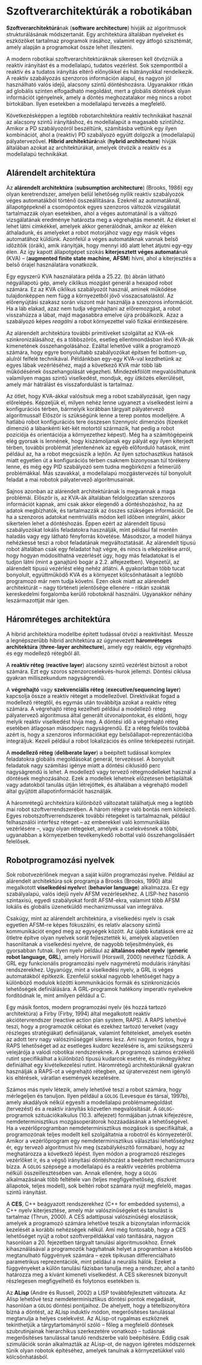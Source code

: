 <?xml version="1.0" encoding="UTF-8" standalone="no"?>

<html xmlns="http://www.w3.org/1999/xhtml"><head><meta name="generator" content="DocBook XSL Stylesheets V1.76.1"/></head><body><div class="section" title="Szoftverarchitektúrák a robotikában"><div class="titlepage"><div><div><h1 class="title"><a id="id794235"/>Szoftverarchitektúrák a robotikában</h1></div></div></div><p><span class="strong"><strong>Szoftverarchitektúrá</strong></span>nak (<span class="strong"><strong>software architecture</strong></span>) hívják az algoritmusok strukturálásának módszertanát. Egy architektúra általában nyelveket és eszközöket tartalmaz programok írásához, valamint egy átfogó szisztémát, amely alapján a programokat össze lehet illeszteni.</p><p>A modern robotikai szoftverarchitektúráknak sikeresen kell ötvözniük a reaktív irányítást és a modellalapú, tudatos vezérlést. Sok szempontból a reaktív és a tudatos irányítás eltérő előnyökkel és hátrányokkal rendelkezik. A reaktív szabályozás szenzoros információn alapul, és nagyon jól használható valós idejű, alacsony szintű döntéshozásra. Ugyanakkor ritkán ad globális szinten elfogadható megoldást, mert a globális döntések olyan információt igényelnek, amely a döntés meghozatalakor még nincs a robot birtokában. Ilyen esetekben a modellalapú tervezés a megfelelő.</p><p>Következésképpen a legtöbb robotarchitektúra reaktív technikákat használ az alacsony szintű irányításhoz, és modellalapút a magasabb szintűhöz. Amikor a PD szabályozóról beszéltünk, számításba vettünk egy ilyen kombinációt, ahol a (reaktív) PD szabályozó együtt dolgozik a (modellalapú) pályatervezővel. <span class="strong"><strong>Hibrid architektúrá</strong></span>nak (<span class="strong"><strong>hybrid architecture</strong></span>) hívják általában azokat az architektúrákat, amelyek ötvözik a reaktív és a modellalapú technikákat.</p><div class="section" title="Alárendelt architektúra"><div class="titlepage"><div><div><h2 class="title"><a id="id794264"/>Alárendelt architektúra</h2></div></div></div><p>Az <span class="strong"><strong>alárendelt architektúra</strong></span> (<span class="strong"><strong>subsumption architecture</strong></span>) (Brooks, 1986) egy olyan keretrendszer, amelyen belül lehetőség nyílik reaktív szabályozók véges automatákból történő összeállítására. Ezeknél az automatáknál, állapotgépeknél a csomópontok egyes szenzoros változók vizsgálatát tartalmazzák olyan esetekben, ahol a véges automatánál is a változó vizsgálatának eredménye határozta meg a végrehajtás menetét. Az éleket el lehet látni címkékkel, amelyek akkor generálódnak, amikor az éleken áthaladunk, és amelyeket a robot motorjához vagy egy másik véges automatához küldünk. Azonfelül a véges automatáknak vannak belső időzítőik (óráik), amik irányítják, hogy mennyi idő alatt lehet átjutni egy-egy élen. Az így kapott állapotgépet szokás <span class="strong"><strong>kiterjesztett véges automatá</strong></span>nak (KVA) – (<span class="strong"><strong>augmented finite state machine,</strong></span> <span class="strong"><strong>AFSM</strong></span>) hívni, ahol a kiterjesztés a belső órajel használatára vonatkozik.</p><p>Egy egyszerű KVA használatára példa a 25.22. (b) ábrán látható négyállapotú gép, amely ciklikus mozgást generál a hexapod robot számára. Ez az KVA ciklikus szabályozót használ, aminek működése tulajdonképpen nem függ a környezetből jövő visszacsatolástól. Az előrenyújtási szakasz során viszont már használja a szenzoros információt. Ha a láb elakad, azaz nem tudja végrehajtani az előremozgást, a robot visszahúzza a lábat, majd magasabbra emelve újra próbálkozik. Azaz a szabályozó képes <span class="emphasis"><em>reagálni</em></span> a robot környezettel való fizikai érintkezésére.</p><p>Az alárendelt architektúra további primitíveket szolgáltat az KVA-ek szinkronizálásához, és a többszörös, esetleg ellentmondásban lévő KVA-ák kimenetének összehangolásához. Ezáltal lehetővé válik a programozó számára, hogy egyre bonyolultabb szabályozókat építsen fel bottom-up, alulról felfelé technikával. Példánkban egy-egy KVA-val kezdhetünk az egyes lábak vezérléséhez, majd a következő KVA már több láb működésének összehangolását végezheti. Mindezekfölött megvalósíthatunk valamilyen magas szintű viselkedést, mondjuk, egy ütközés elkerülését, amely már hátrálást és visszafordulást is tartalmaz.</p><p>Az ötlet, hogy KVA-ákkal valósítsuk meg a robot szabályozását, igen nagy előrelépés. Képzeljük el, milyen nehéz lenne ugyanezt a viselkedést leírni a konfigurációs térben, bármelyik korábban tárgyalt pályatervező algoritmussal! Először is szükségünk lenne a terep pontos modelljére. A hatlábú robot konfigurációs tere összesen tizennyolc dimenziós (tizenkét dimenzió a lábankénti két-két motortól származik, hat pedig a robot pozíciója és orientációja a környezethez képest). Még ha a számítógépeink elég gyorsak is lennének, hogy kiszámoljanak egy pályát egy ilyen kiterjedt térben, további problémát jelentenének az egyéb előforduló hatások, mint például az, ha a robot megcsúszik a lejtőn. Az ilyen sztochasztikus hatások miatt egyetlen út a konfigurációs térben csaknem bizonyosan túl törékeny lenne, és még egy PID szabályozó sem tudna megbirkózni a felmerülő problémákkal. Más szavakkal, a modellalapú mozgástervezés túl bonyolult feladat a mai robotok pályatervező algoritmusainak.</p><p>Sajnos azonban az alárendelt architektúrának is megvannak a maga problémái. Először is, az KVA-ák általában feldolgozatlan szenzoros információt kapnak, ami csak akkor elegendő a döntéshozáshoz, ha az adatok megbízhatók, és tartalmazzák az összes szükséges információt. De ha a szenzoros adatokat nemtriviális módon kell időben integrálni, akkor sikertelen lehet a döntéshozás. Éppen ezért az alárendelt típusú szabályozókat lokális feladatokra használják, mint például fal mentén haladás vagy egy látható fényforrás követése. Másodszor, a modell hiánya nehézkessé teszi a robot feladatának megváltoztatását. Az alárendelt típusú robot általában csak egy feladatot hajt végre, és nincs is elképzelése arról, hogy hogyan módosíthatná vezérlését úgy, hogy más feladatokat is el tudjon látni (mint a ganajtúró bogár a 2.2. alfejezetben). Végezetül, az alárendelt típusú vezérlést elég nehéz átlátni. A gyakorlatban több tucat bonyolult, együttműködő KVA és a környezet kölcsönhatásait a legtöbb programozó már nem tudja követni. Ezen okok miatt az alárendelt architektúrát – nagy történeti jelentősége ellenére – ritkán szokták kereskedelmi forgalomba kerülő robotoknál használni. Ugyanakkor néhány leszármazottját már igen.</p></div><div class="section" title="Háromréteges architektúra"><div class="titlepage"><div><div><h2 class="title"><a id="id794308"/>Háromréteges architektúra</h2></div></div></div><p>A hibrid architektúra modellbe épített tudással ötvözi a reaktivitást. Messze a legnépszerűbb hibrid architektúra az úgynevezett <span class="strong"><strong>háromréteges architektúra</strong></span> (<span class="strong"><strong>three-layer architecture</strong></span>), amely egy reaktív, egy végrehajtó és egy modellező rétegből áll.</p><p>A <span class="strong"><strong>reaktív réteg</strong></span> (<span class="strong"><strong>reactive layer</strong></span>) alacsony szintű vezérlést biztosít a robot számára. Ezt egy szoros szenzorcselekvés-hurok jellemzi. Döntési ciklusa gyakran milliszekundum nagyságrendű.</p><p>A <span class="strong"><strong>végrehajtó</strong></span> vagy <span class="strong"><strong>szekvenciális réteg</strong></span> (<span class="strong"><strong>executive/sequencing layer</strong></span>) kapcsolja össze a reaktív réteget a modellezővel. Direktívákat fogad a modellező rétegtől, és egymás után továbbítja azokat a reaktív réteg számára. A végrehajtó réteg kezelheti például a modellező réteg pályatervező algoritmusa által generált útvonalpontokat, és eldönti, hogy melyik reaktív viselkedést hívja meg. A döntési idő a végrehajtó réteg esetében átlagosan másodperc nagyságrendű. Ez a réteg felelős továbbá azért is, hogy a szenzoros információkat egy belsőállapot-reprezentációba integráljuk. Kezeli például a robot lokalizációs és online térképezési rutinjait.</p><p>A <span class="strong"><strong>modellező réteg</strong></span> (<span class="strong"><strong>deliberate layer</strong></span>) a beépített tudással komplex feladatokra globális megoldásokat generál, tervezéssel. A bonyolult feladatok nagy számítási igénye miatt a döntési ciklusidő perc nagyságrendű is lehet. A modellező vagy tervező rétegmodelleket használ a döntések meghozásához. Ezek a modellek lehetnek előzetesen betápláltak vagy adatokból tanulás útján létrejöttek, és általában a végrehajtó modell által gyűjtött állapotinformációt használják.</p><p>A háromrétegű architektúra különböző változatait találhatjuk meg a legtöbb mai robot szoftverrendszerében. A három rétegre való bontás nem kötelező. Egyes robotszoftverrendszerek további rétegeket is tartalmaznak, például felhasználói interfész réteget – az emberekkel való kommunikálás vezérlésére –, vagy olyan rétegeket, amelyek a cselekvésnek a többi, ugyanabban a környezetben tevékenykedő robottal való összehangolásáért felelősek.</p></div><div class="section" title="Robotprogramozási nyelvek"><div class="titlepage"><div><div><h2 class="title"><a id="id794370"/>Robotprogramozási nyelvek</h2></div></div></div><p>Sok robotvezérlőnek megvan a saját külön programozási nyelve. Például az alárendelt architektúra sok programja a Brooks (Brooks, 1990) által megalkotott <span class="strong"><strong>viselkedési nyelv</strong></span>et (<span class="strong"><strong>behavior language</strong></span>) alkalmazza. Ez egy szabályalapú, valós idejű nyelv AFSM vezérlésekhez. A LISP-hez hasonló szintaxisú, egyedi szabályokat fordít AFSM-ekra, valamint több AFSM lokális és globális üzenetküldő mechanizmussal van integrálva.</p><p>Csakúgy, mint az alárendelt architektúra, a viselkedési nyelv is csak egyetlen AFSM-re képes fókuszálni, és relatív alacsony szintű kommunikációt enged meg az egységek között. Az újabb kutatások erre az ötletre építve olyan nyelvek sorát fejlesztették ki, amelyek alapvetően hasonlítanak a viselkedési nyelvre, de nagyobb teljesítményűek, és gyorsabban futnak. Ilyen nyelv például az <span class="strong"><strong>általános robot nyelv</strong></span> (<span class="strong"><strong>generic robot language,</strong></span> <span class="strong"><strong>GRL</strong></span>), amely Horswill (Horswill, 2000) nevéhez fűződik. A GRL egy funkcionális programozási nyelv nagyméretű moduláris irányítási rendszerekhez. Ugyanúgy, mint a viselkedési nyelv, a GRL is véges automatákból építkezik. Ezenfelül sokkal nagyobb lehetőséget hagy a különböző modulok közötti kommunikációs formák és szinkronizációs lehetőségek definiálására. A GRL-programok hatékony imperatív nyelvekre fordítódnak le, mint amilyen például a C.</p><p>Egy másik fontos, modern programozási nyelv (és hozzá tartozó architektúra) a Firby (Firby, 1994) által megalkotott reaktív akciótervrendszer (reactive action plan system, RAPS). A RAPS lehetővé teszi, hogy a programozók célokat és ezekhez tartozó terveket (vagy részleges stratégiákat) definiáljanak, valamint feltételeket, amelyek esetén az adott terv nagy valószínűséggel sikeres lesz. Ami nagyon fontos, hogy a RAPS lehetőséget ad az esetleges <span class="emphasis"><em>kudarc</em></span> kezelésére is, ami szükségszerű velejárója a valódi robotikai rendszereknek. A programozó számos érzékelő rutint specifikálhat a különböző típusú kudarcok esetére, és mindegyikhez definiálhat egy kivételkezelési rutint. Háromrétegű architektúráknál gyakran használják a RAPS-ot a végrehajtó rétegben, az újratervezést nem igénylő kis eltérések, váratlan események kezelésére.</p><p>Számos más nyelv létezik, amely lehetővé teszi a robot számára, hogy mérlegeljen és tanuljon. Ilyen például a <code class="code">GOLOG</code> (Levesque és társai, 1997b), amely akadályok nélkül egyesíti a modellalapú problémamegoldást (tervezést) és a reaktív irányítás közvetlen megvalósítását. A <code class="code">GOLOG</code>-programok szituációkalkulus (10.3. alfejezet) formájában jutnak kifejezésre, nemdeterminisztikus mozgásoperátorok hozzáadásának a lehetőségével. Ha a vezérlőprogramban nemdeterminisztikus mozgások is specifikáltak, a programozónak teljes modellt kell szolgáltatnia a robotról és környezetéről. Amikor a vezérlőprogram egy nemdeterminisztikus választási lehetőséghez ér, egy tervező algoritmust hív meg (szabálykészítő formában), hogy az meghatározza a következő lépést. Ilyen módon a programozó részleges vezérlőket ír, és a végső irányítási döntéshozást a beépített mechanizmusra bízza. A <code class="code">GOLOG</code> szépsége a modellalapú és a reaktív vezérlés probléma nélküli összeillesztésében van. Annak ellenére, hogy a <code class="code">GOLOG</code> alkalmazásának több feltétele van (teljes megfigyelhetőség, diszkrét állapotok, teljes modell), sok beltéri robot számára nyújt megfelelő, magas szintű irányítást.</p><p>A <span class="strong"><strong>CES</strong></span>, C++ beágyazott rendszerekhez (C++ for embedded systems), a C++ nyelv kiterjesztése, amely már valószínűségeket és tanulást is tartalmaz (Thrun, 2000). A CES adattípusai valószínűségi eloszlások, amelyek a programozó számára lehetővé teszik a bizonytalan információk kezelését a korábbi nehézségek nélkül. Ami még fontosabb, hogy a CES lehetőséget nyújt a robot szoftverpéldákkal való tanítására, nagyon hasonlóan a 20. fejezetben tárgyalt tanulási algoritmusokhoz. Ennek kihasználásával a programozók hagyhatnak helyet a programban a később megtanulható függvények számára – ezek tipikusan differenciálható parametrikus reprezentációk, mint például a neurális hálók. Ezeket a függvényeket a külön tanulási fázisban tanulja meg a rendszer, ahol a tanító határozza meg a kívánt kimeneti viselkedést. A CES sikeresnek bizonyult részlegesen megfigyelhető és folytonos esetekben is.</p><p>Az <span class="strong"><strong>ALisp</strong></span> (Andre és Russell, 2002) a LISP továbbfejlesztett változata. Az Alisp lehetővé tesz nemdeterminisztikus döntési pontok megadását, hasonlóan a <code class="code">GOLOG</code> döntési pontjaihoz. De ahelyett, hogy a tételbizonyítóra bízná a döntést, az ALisp induktív módon, megerősítéses tanulással megtanulja a helyes cselekvést. Az ALisp-ot rugalmas eszköznek tekinthetjük a tárgytartományról szóló – főleg a megfelelő döntések szubrutinjainak hierarchikus szerkezetére vonatkozó – tudásnak megerősítéses tanulással tanuló rendszerbe való beépítésére. Eddig csak szimulációk során alkalmazták az ALisp-ot, de nagyon ígéretes módszernek tűnik olyan robotok építéséhez, amelyek tanulnak a környezetükkel való kölcsönhatásból.</p></div></div></body></html>

